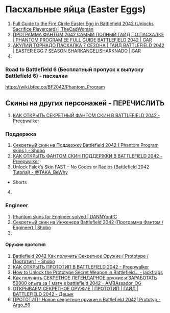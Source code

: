 # Пасхальные яйца (Easter Eggs)
1. [Full Guide to the Fire Circle Easter Egg in Battlefield 2042 (Unlocks Sacrifice Playercard) | TheCadWoman](https://www.youtube.com/watch?v=2tR6m7sX66k)
2. [ПРОГРАММА ФАНТОМ 2042 САМЫЙ ПОЛНЫЙ ГАЙД ПО ПАСХАЛКЕ | PHANTOM PROGRAM EE FULL GUIDE BATTLEFIELD 2042 | GAR](https://www.youtube.com/watch?v=FcDklE2sylM)
3. [АКУЛИЙ ТОРНАДО ПАСХАЛКА 7 СЕЗОНА | ГАЙД BATTLEFIELD 2042 | EASTER EGG 7 SEASON SHARKANGEL\SHARKNADO | GAR](https://www.youtube.com/watch?v=dTvKmCCQdAM)
4. 

### Road to Battlefield 6 (Бесплатный пропуск к выпуску Battlefield 6) - пасхалки

https://wiki.bfee.co/BF2042/Phantom_Program

## Скины на других персонажей - ПЕРЕЧИСЛИТЬ
1. [КАК ОТКРЫТЬ СЕКРЕТНЫЙ ФАНТОМ СКИН В BATTLEFIELD 2042 - Preepwalker](https://www.youtube.com/watch?v=RwrZiu5Audo)

### Поддержка
1. [Секретный скин на Поддержку Battlefield 2042 ( Phantom Program skins ) - Shobo](https://www.youtube.com/watch?v=Rwk5Nx8s6yg)
2. [КАК ОТКРЫТЬ ФАНТОМ СКИН ПОДДЕРЖКИ В BATTLEFIELD 2042 - Preepwalker](https://www.youtube.com/watch?v=rg4953QG5CA)
3. [Unlock Falck’s Skin FAST – No Codes or Radios (Battlefield 2042 Tutorial) - @TAKA_BeWhy](https://www.youtube.com/shorts/RMiTF10f-Iw)
  - Shorts
4. 

### Engineer
1. [Phantom skins for Engineer solved | DANNYonPC](https://www.youtube.com/watch?v=V54ucbVdbAA)
2. [Секретный скин на Инженера Battlefield 2042 (Программа Фантом / Engineer) | Shobo](https://www.youtube.com/watch?v=mXjACUUJcnM)
3. []()

#### Оружие прототип
1. [Battlefield 2042 Как получить Секретное Оружие ( Prototype / Прототип ) - Shobo](https://www.youtube.com/watch?v=_3M6xE_6tw4)
2. [КАК ОТКРЫТЬ ПРОТОТИП В BATTLEFIELD 2042 - Preepwalker](https://www.youtube.com/watch?v=8BpR0I0HqEg)
3. [How to Unlock the Prototype Secret Weapon in Battlefield... - jackfrags](https://www.youtube.com/watch?v=FAl_Uh5wSwI)
4. [Как получить СЕКРЕТНОЕ ЛЕГЕНДАРНОЕ оружие и ЗАРАБОТАТЬ 50000 опыта за 1 матч в battlefield 2042 - AMBAssador_OG](https://www.youtube.com/watch?v=e3GdvAsJBEM)
5. [ОТКРЫВАЕМ СЕКРЕТНОЕ ОРУЖИЕ | ПРОТОТИП | ГАЙД | BATTLEFIELD 2042 - Децык](https://www.youtube.com/watch?v=SxlOp2aXzVs)
6. [ПРОТОТИП ! Новое секретное оружие в Battlefield 2042| Prototyp - Argo_59](https://www.youtube.com/shorts/eTRld-P7VJU)
